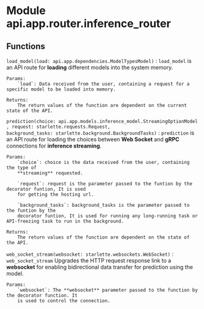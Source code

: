 Module api.app.router.inference_router
======================================

Functions
---------

    
`load_model(load: api.app.dependencies.ModelTypesModel)`
:   `load_model` is an API route for **loading** different models into the system memory.
    
    Params:
        `load`: Data received from the user, containing a request for a specific model to be loaded into memory.
    
    Returns:
        The return values of the function are dependent on the current state of the API.

    
`prediction(choice: api.app.models.inference_model.StreamingOptionModel, request: starlette.requests.Request, background_tasks: starlette.background.BackgroundTasks)`
:   `prediction` is an API route for loading the choices between **Web Socket** and **gRPC** connections for
    **inference streaming**.
    
    Params:
        `choice`: choice is the data received from the user, containing the type of
        **streaming** requested.
    
        `request`: request is the parameter passed to the funtion by the decorator funtion, It is used
        for getting the hosting url.
    
        `background_tasks`: background_tasks is the parameter passed to the funtion by the
        decorator funtion, It is used for running any long-running task or API-freezing task to run in the background.
    
    Returns:
        The return values of the function are dependent on the state of the API.

    
`web_socket_stream(websocket: starlette.websockets.WebSocket)`
:   `web_socket_stream` Upgrades the HTTP request response link to a **websocket** for enabling bidirectional
    data transfer for prediction using the model.
    
    Params:
        `websocket`: The **websocket** parameter passed to the function by the decorator function. It
        is used to control the connection.